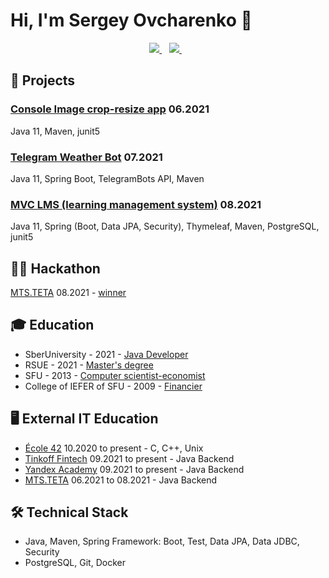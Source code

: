 # Hi, I'm Sergey Ovcharenko 👋

<p align='center'>
   <a href="https://t.me/se_foster" target="_blank">
    <img src="https://img.shields.io/badge/Telegram-2CA5E0?style=for-the-badge&logo=telegram&logoColor=white" />        
  </a>&nbsp;&nbsp;
   <a href="mailto:ovcharenko@outlook.com" target="_blank">
    <img src="https://img.shields.io/badge/mail-eb4235?style=for-the-badge&logo=gmail&logoColor=white" />        
  </a>&nbsp;&nbsp;

## 📁 Projects

### [Console Image crop-resize app](https://github.com/nhoras/crop_resize) 06.2021
Java 11, Maven, junit5

### [Telegram Weather Bot](https://github.com/nhoras/TelegramWeatherBot) 07.2021
Java 11, Spring Boot, TelegramBots API, Maven

### [MVC LMS (learning management system)](https://github.com/nhoras/MVC-LMS) 08.2021
Java 11, Spring (Boot, Data JPA, Security), Thymeleaf, Maven, PostgreSQL, junit5

## 👨‍💻 Hackathon
[MTS.TETA](https://edtech17.notion.site/2021-b5aa7c065dc04ca59aefe057fb7344e0) 08.2021 - [winner](https://drive.google.com/file/d/1JrL_VCDoQoAsaDdXlsvbPlVLzT9sg6Gr/view?usp=sharing) 

## 🎓 Education
* SberUniversity - 2021 - [Java Developer](https://drive.google.com/file/d/1Dx7IU_-AUXP0TIoUu2DE4t1j2ZQFcguU/view?usp=sharing)
* RSUE - 2021 - [Master's degree](https://drive.google.com/file/d/1cublPKZKbq5VLKB7PMuzcWfJyczT69MB/view?usp=sharing)
* SFU - 2013 - [Computer scientist-economist](https://drive.google.com/file/d/1u_7Wf86TWeDCC11CCVjetm2bzWGIwfmT/view?usp=sharing)
* College of IEFER of SFU - 2009 - [Financier](https://drive.google.com/file/d/1hRwxC6yruyy4OAtPFRfzxrQ8VZkVXsml/view?usp=sharing)

## 🖥 External IT Education
* [École 42](https://42.fr/) 10.2020 to present - C, C++, Unix
* [Tinkoff Fintech](https://fintech.tinkoff.ru/study/fintech/java/) 09.2021 to present - Java Backend
* [Yandex Academy](https://academy.yandex.ru/schools/backend) 09.2021 to present - Java Backend
* [MTS.TETA](https://www.teta.mts.ru/backend_program_description) 06.2021 to 08.2021 - Java Backend

## 🛠 Technical Stack
* Java, Maven, Spring Framework: Boot, Test, Data JPA, Data JDBC, Security
* PostgreSQL, Git, Docker
